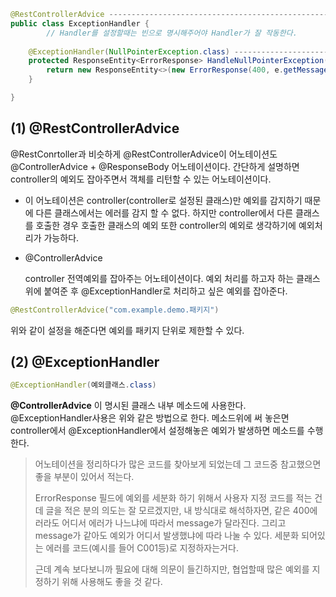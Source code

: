 

```java
@RestControllerAdvice ---------------------------------------------------- (1)
public class ExceptionHandler {
    	// Handler를 설정할때는 빈으로 명시해주어야 Handler가 잘 작동한다.
    
    @ExceptionHandler(NullPointerException.class) ------------------------ (2)
    protected ResponseEntity<ErrorResponse> HandleNullPointerException(final NullPointerException e) {
        return new ResponseEntity<>(new ErrorResponse(400, e.getMessage()), HttpStatus.BAD_REQUEST);
    }

}
```



## (1) @RestControllerAdvice

@RestConrtoller과 비슷하게  @RestControllerAdvice이 어노테이션도 @ControllerAdvice + @ResponseBody 어노테이션이다. 간단하게 설명하면 controller의 예외도 잡아주면서 객체를 리턴할 수 있는 어노테이션이다.

- 이 어노테이션은 controller(controller로 설정된 클래스)만 예외를 감지하기 때문에 다른 클래스에서는 에러를 감지 할 수 없다. 하지만 controller에서 다른 클래스를 호출한 경우 호출한 클래스의 예외 또한 controller의 예외로 생각하기에 예외처리가 가능하다.

- @ControllerAdvice

  controller 전역예외를 잡아주는 어노테이션이다. 예외 처리를 하고자 하는 클래스 위에 붙여준 후 @ExceptionHandler로 처리하고 싶은 예외를 잡아준다.

  

```java
@RestControllerAdvice("com.example.demo.패키지")
```

위와 같이 설정을 해준다면 예외를 패키지 단위로 제한할 수 있다.



## (2) @ExceptionHandler

```java
@ExceptionHandler(예외클래스.class)
```

**@ControllerAdvice** 이 명시된 클래스 내부 메소드에 사용한다. @ExceptionHandler사용은 위와 같은 방법으로 한다. 메소드위에 써 놓은면 controller에서 @ExceptionHandler에서 설정해놓은 예외가 발생하면 메소드를 수행한다.







>어노테이션을 정리하다가 많은 코드를 찾아보게 되었는데 그 코드중 참고했으면 좋을 부분이 있어서 적는다.
>
>ErrorResponse 필드에 예외를 세분화 하기 위해서 사용자 지정 코드를 적는 건데 글을 적은 분의 의도는 잘 모르겠지만, 내 방식대로 해석하자면, 같은 400에러라도 어디서 에러가 나느냐에 따라서 message가 달라진다. 그리고 message가 같아도 예외가 어디서 발생했냐에 따라 나눌 수 있다. 세분화 되어있는 에러를 코드(예시를 들어 C001등)로 지정하자는거다. 
>
>근데 계속 보다보니까 필요에 대해 의문이 들긴하지만, 협업할때 많은 예외를 지정하기 위해 사용해도 좋을 것 같다.

